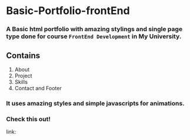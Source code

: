 # Basic-Portfolio-frontEnd
 ### A Basic html portfolio with amazing stylings and single page type done for course `FrontEnd Development` in My University.
## Contains
  1) About  
  2) Project
  3) Skills 
  4) Contact and Footer
  
### It uses amazing styles and simple javascripts for animations.
### Check this out!
link:  
<!-- https://github.com/theFutureGuy/Basic-Portfolio-frontEnd.git -->

